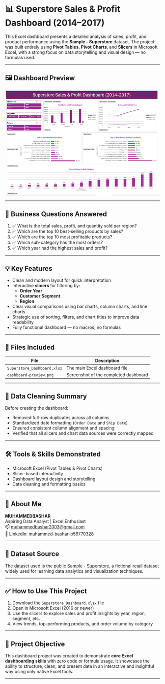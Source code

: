 # 📊 Superstore Sales & Profit Dashboard (2014–2017)

This Excel dashboard presents a detailed analysis of sales, profit, and product performance using the **Sample - Superstore** dataset. The project was built entirely using **Pivot Tables**, **Pivot Charts**, and **Slicers** in Microsoft Excel, with a strong focus on data storytelling and visual design — no formulas used.

---

## 🖼️ Dashboard Preview

<img src="dashboard-preview.png" alt="Superstore Dashboard Screenshot" width="800"/>

---

## 🧠 Business Questions Answered

1. ✅ What is the total sales, profit, and quantity sold per region?
2. ✅ Which are the top 10 best-selling products by sales?
3. ✅ Which are the top 10 most profitable products?
4. ✅ Which sub-category has the most orders?
5. ✅ Which year had the highest sales and profit?

---

## 💡 Key Features

- Clean and modern layout for quick interpretation
- Interactive **slicers** for filtering by:
  - **Order Year**
  - **Customer Segment**
  - **Region**
- Clear visual comparisons using bar charts, column charts, and line charts
- Strategic use of sorting, filters, and chart titles to improve data readability
- Fully functional dashboard — no macros, no formulas

---

## 📁 Files Included

| File | Description |
|------|-------------|
| `Superstore_Dashboard.xlsx` | The main Excel dashboard file |
| `dashboard-preview.png` | Screenshot of the completed dashboard |

---

## 🧼 Data Cleaning Summary

Before creating the dashboard:
- Removed full-row duplicates across all columns
- Standardized date formatting (`Order Date` and `Ship Date`)
- Ensured consistent column alignment and spacing
- Verified that all slicers and chart data sources were correctly mapped

---

## 🛠️ Tools & Skills Demonstrated

- Microsoft Excel (Pivot Tables & Pivot Charts)
- Slicer-based interactivity
- Dashboard layout design and storytelling
- Data cleaning and formatting basics 

---

## 👤 About Me

**MUHAMMEDBASHAR**  
Aspiring Data Analyst | Excel Enthusiast  
📫 muhammedbashar2003@gmail.com  
🔗 [LinkedIn: muhammed-bashar-b56770328](https://www.linkedin.com/in/muhammed-bashar-b56770328)

---

## 📌 Dataset Source

The dataset used is the public [Sample - Superstore](https://community.tableau.com/s/question/0D54T00000CWe4aSAD/sample-superstore), a fictional retail dataset widely used for learning data analytics and visualization techniques.

---

## ✅ How to Use This Project

1. Download the `Superstore_Dashboard.xlsx` file
2. Open in Microsoft Excel (2016 or newer)
3. Use the slicers to explore sales and profit insights by year, region, segment, etc.
4. View trends, top-performing products, and order volume by category

---

## 🎯 Project Objective

This dashboard project was created to demonstrate **core Excel dashboarding skills** with zero code or formula usage. It showcases the ability to structure, clean, and present data in an interactive and insightful way using only native Excel tools.

---
